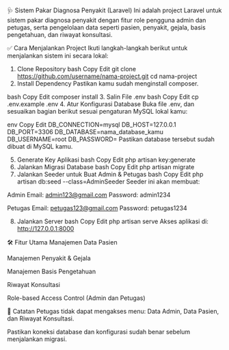 🩺 Sistem Pakar Diagnosa Penyakit (Laravel)
Ini adalah project Laravel untuk sistem pakar diagnosa penyakit dengan fitur role pengguna admin dan petugas, serta pengelolaan data seperti pasien, penyakit, gejala, basis pengetahuan, dan riwayat konsultasi.

✅ Cara Menjalankan Project
Ikuti langkah-langkah berikut untuk menjalankan sistem ini secara lokal:

1. Clone Repository
bash
Copy
Edit
git clone https://github.com/username/nama-project.git
cd nama-project
2. Install Dependency
Pastikan kamu sudah menginstall composer.

bash
Copy
Edit
composer install
3. Salin File .env
bash
Copy
Edit
cp .env.example .env
4. Atur Konfigurasi Database
Buka file .env, dan sesuaikan bagian berikut sesuai pengaturan MySQL lokal kamu:

env
Copy
Edit
DB_CONNECTION=mysql
DB_HOST=127.0.0.1
DB_PORT=3306
DB_DATABASE=nama_database_kamu
DB_USERNAME=root
DB_PASSWORD=
Pastikan database tersebut sudah dibuat di MySQL kamu.

5. Generate Key Aplikasi
bash
Copy
Edit
php artisan key:generate
6. Jalankan Migrasi Database
bash
Copy
Edit
php artisan migrate
7. Jalankan Seeder untuk Buat Admin & Petugas
bash
Copy
Edit
php artisan db:seed --class=AdminSeeder
Seeder ini akan membuat:

Admin
Email: admin123@gmail.com
Password: admin1234

Petugas
Email: petugas123@gmail.com
Password: petugas1234

8. Jalankan Server
bash
Copy
Edit
php artisan serve
Akses aplikasi di: http://127.0.0.1:8000

🛠 Fitur Utama
Manajemen Data Pasien

Manajemen Penyakit & Gejala

Manajemen Basis Pengetahuan

Riwayat Konsultasi

Role-based Access Control (Admin dan Petugas)

📌 Catatan
Petugas tidak dapat mengakses menu: Data Admin, Data Pasien, dan Riwayat Konsultasi.

Pastikan koneksi database dan konfigurasi sudah benar sebelum menjalankan migrasi.